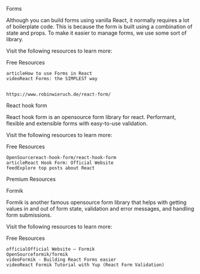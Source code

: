 Forms

Although you can build forms using vanilla React, it normally requires a lot of boilerplate code. This is because the form is built using a combination of state and props. To make it easier to manage forms, we use some sort of library.

Visit the following resources to learn more:

Free Resources

    articleHow to use Forms in React
    videoReact Forms: the SIMPLEST way


    https://www.robinwieruch.de/react-form/
React hook form

React hook form is an opensource form library for react. Performant, flexible and extensible forms with easy-to-use validation.

Visit the following resources to learn more:

Free Resources

    OpenSourcereact-hook-form/react-hook-form
    articleReact Hook Form: Official Website
    feedExplore top posts about React

Premium Resources

Formik

Formik is another famous opensource form library that helps with getting values in and out of form state, validation and error messages, and handling form submissions.

Visit the following resources to learn more:

Free Resources

    officialOfficial Website — Formik
    OpenSourceformik/formik
    videoFormik - Building React Forms easier
    videoReact Formik Tutorial with Yup (React Form Validation)
